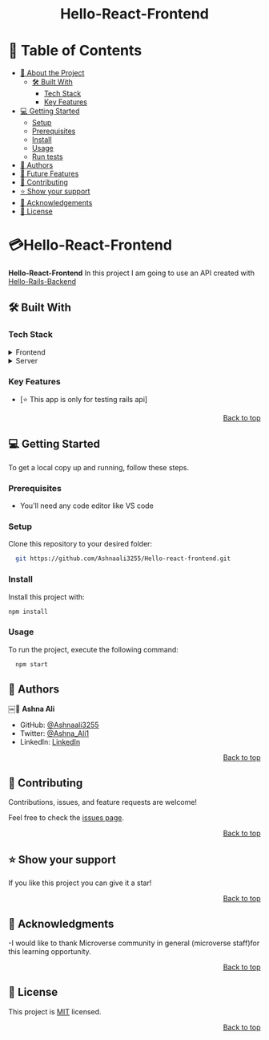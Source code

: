 <a name="readme-top"></a>

<div align="center">

  <h1><b>Hello-React-Frontend</b></h1>

</div>

<!-- TABLE OF CONTENTS -->

# 📗 Table of Contents

- [📖 About the Project](#about-project)
  - [🛠 Built With](#built-with)
    - [Tech Stack](#tech-stack)
    - [Key Features](#key-features)
- [💻 Getting Started](#getting-started)
  - [Setup](#setup)
  - [Prerequisites](#prerequisites)
  - [Install](#install)
  - [Usage](#usage)
  - [Run tests](#run-tests)
- [👥 Authors](#authors)
- [🔭 Future Features](#future-features)
- [🤝 Contributing](#contributing)
- [⭐️ Show your support](#support)
- [🙏 Acknowledgements](#acknowledgements)
- [📝 License](#license)

<!-- PROJECT DESCRIPTION -->

# 💳Hello-React-Frontend <a name="about-project"></a>

**Hello-React-Frontend** In this project I am going to use an API created with [Hello-Rails-Backend](https://github.com/Ashnaali3255/Hello-rails-backend/tree/project)

## 🛠 Built With <a name="built-with"></a>

### Tech Stack <a name="tech-stack"></a>

<details>
  <summary>Frontend</summary>
  <ul>
    <li>React</li>
  </ul>
</details>

<details>
  <summary>Server</summary>
  <ul>
    <li>localhost</li>
  </ul>
</details>

<!-- Features -->

### Key Features <a name="key-features"></a>

- [⭐️ This app is only for testing rails api]

<p align="right"><a href="#readme-top">Back to top</a></p>

<!-- GETTING STARTED -->

## 💻 Getting Started <a name="getting-started"></a>

To get a local copy up and running, follow these steps.

### Prerequisites

- You'll need any code editor like VS code

### Setup

Clone this repository to your desired folder:

```sh
  git https://github.com/Ashnaali3255/Hello-react-frontend.git
```

### Install

Install this project with:

```sh
npm install
```

### Usage

To run the project, execute the following command:

```sh
  npm start
```

## 👥 Authors <a name="authors"></a>

￼👤 **Ashna Ali**
- GitHub: [@Ashnaali3255](https://github.com/Ashnaali3255)
- Twitter: [@Ashna_Ali1](https://twitter.com/Ashna_Ali1)
- LinkedIn: [LinkedIn](https://www.linkedin.com/in/ashna-ali-342151255/)

<p align="right"><a href="#readme-top">Back to top</a></p>

<!-- CONTRIBUTING -->

## 🤝 Contributing <a name="contributing"></a>

Contributions, issues, and feature requests are welcome!

Feel free to check the [issues page](https://github.com/Ashnaali3255/Hello-react-frontend/issues).

<p align="right"><a href="#readme-top">Back to top</a></p>

<!-- SUPPORT -->

## ⭐️ Show your support <a name="support"></a>

If you like this project you can give it a star!

<p align="right"><a href="#readme-top">Back to top</a></p>

<!-- ACKNOWLEDGEMENTS -->

## 🙏 Acknowledgments <a name="acknowledgements"></a>

-I would like to thank Microverse community in general (microverse staff)for this learning opportunity.

<p align="right"><a href="#readme-top">Back to top</a></p>

## 📝 License <a name="license"></a>

This project is [MIT](./LICENSE) licensed.

<p align="right"><a href="#readme-top">Back to top</a></p>